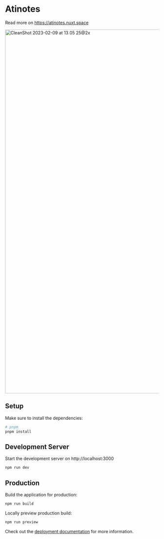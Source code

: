 # Atinotes

Read more on https://atinotes.nuxt.space

<a href="https://atinotes.nuxt.space"><img width="1187" alt="CleanShot 2023-02-09 at 13 05 25@2x" src="https://user-images.githubusercontent.com/904724/217808117-3c8b7ee7-72ea-450d-bfc9-e46389201335.png"></a>

## Setup

Make sure to install the dependencies:

```bash
# pnpm
pnpm install
```

## Development Server

Start the development server on http://localhost:3000

```bash
npm run dev
```

## Production

Build the application for production:

```bash
npm run build
```

Locally preview production build:

```bash
npm run preview
```

Check out the [deployment documentation](https://nuxt.com/docs/getting-started/deployment) for more information.
